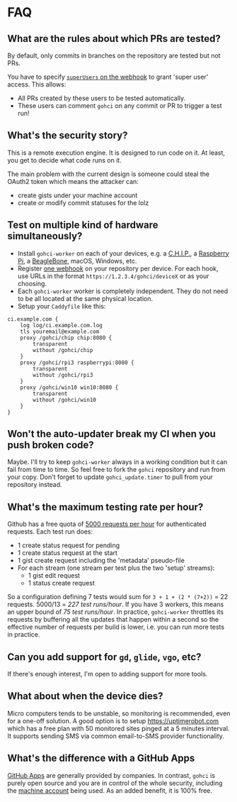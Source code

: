 # FAQ


## What are the rules about which PRs are tested?

By default, only commits in branches on the repository are tested but not PRs.

You have to specify [`superUsers` on the
webhook](https://github.com/periph/gohci/blob/query_arg/CONFIG.md#webhook) to
grant 'super user' access. This allows:
- All PRs created by these users to be tested automatically.
- These users can comment `gohci` on any commit or PR to trigger a test run!


## What's the security story?

This is a remote execution engine. It is designed to run code on it. At least,
you get to decide what code runs on it.

The main problem with the current design is someone could steal the OAuth2 token
which means the attacker can:
- create gists under your machine account
- create or modify commit statuses for the lolz


## Test on multiple kind of hardware simultaneously?

- Install `gohci-worker` on each of your devices, e.g. a
  [C.H.I.P.](https://getchip.com/), a [Raspberry
  Pi](https://www.raspberrypi.org/), a [BeagleBone](https://beagleboard.org/),
  macOS, Windows, etc.
- Register [one webhook](CONFIG.md#webhook) on your repository per device. For
  each hook, use URLs in the format `https://1.2.3.4/gohci/deviceX` or as your
  choosing.
- Each `gohci-worker` worker is completely independent. They do not need to be
  all located at the same physical location.
- Setup your `Caddyfile` like this:

```
ci.example.com {
    log log/ci.example.com.log
    tls youremail@example.com
    proxy /gohci/chip chip:8080 {
        transparent
        without /gohci/chip
    }
    proxy /gohci/rpi3 raspberrypi:8080 {
        transparent
        without /gohci/rpi3
    }
    proxy /gohci/win10 win10:8080 {
        transparent
        without /gohci/win10
    }
}
```


## Won't the auto-updater break my CI when you push broken code?

Maybe. I'll try to keep `gohci-worker` always in a working condition but it can
fail from time to time. So feel free to fork the `gohci` repository and run from
your copy. Don't forget to update `gohci_update.timer` to pull from your
repository instead.


## What's the maximum testing rate per hour?

Github has a free quota of [5000 requests per
hour](https://developer.github.com/v3/#rate-limiting) for authenticated
requests. Each test run does:

- 1 create status request for pending
- 1 create status request at the start
- 1 gist create request including the 'metadata' pseudo-file
- For each stream (one stream per test plus the two 'setup' streams):
  - 1 gist edit request
  - 1 status create request

So a configuration defining 7 tests would sum for `3 + 1 + (2 * (7+2))` = 22
requests. 5000/13 = *227 test runs/hour*. If you have 3 workers, this means an
upper bound of *75 test runs/hour*. In practice, `gohci-worker` throttles its
requests by buffering all the updates that happen within a second so the
effective number of requests per build is lower, i.e. you can run more tests in
practice.


## Can you add support for `gd`, `glide`, `vgo`, etc?

If there's enough interest, I'm open to adding support for more tools.


## What about when the device dies?

Micro computers tends to be unstable, so monitoring is recommended, even for a
one-off solution. A good option is to setup https://uptimerobot.com which has a
free plan with 50 monitored sites pinged at a 5 minutes interval. It supports
sending SMS via common email-to-SMS provider functionality.


## What's the difference with a GitHub Apps

[GitHub
Apps](https://developer.github.com/apps/differences-between-apps/#about-github-apps/)
are generally provided by companies. In contrast, `gohci` is purely open source
and you are in control of the whole security, including the [machine
account](CONFIG.md#machine-account) being used. As an added benefit, it is 100%
free.
